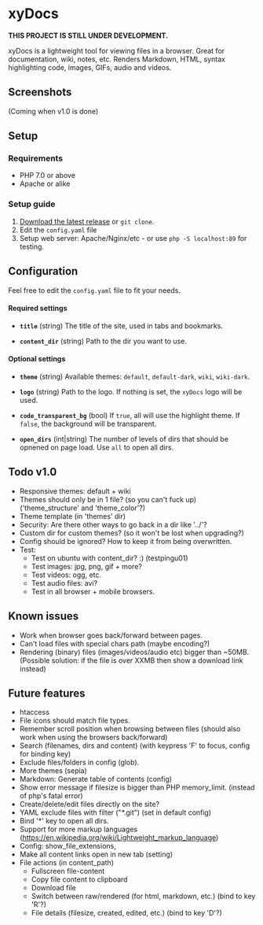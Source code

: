 # xyDocs

**THIS PROJECT IS STILL UNDER DEVELOPMENT.**

xyDocs is a lightweight tool for viewing files in a browser. Great for documentation, wiki, notes, etc.
Renders Markdown, HTML, syntax highlighting code, images, GIFs, audio and videos.


## Screenshots
(Coming when v1.0 is done)


## Setup
### Requirements
- PHP 7.0 or above
- Apache or alike


### Setup guide
1. [Download the latest release](https://github.com/xy2z/xyDocs/releases) or `git clone`.
1. Edit the `config.yaml` file
1. Setup web server: Apache/Nginx/etc - or use `php -S localhost:89` for testing.


## Configuration
Feel free to edit the `config.yaml` file to fit your needs.


#### Required settings
- **`title`**  (string) The title of the site, used in tabs and bookmarks.

- **`content_dir`** (string) Path to the dir you want to use.

#### Optional settings
- **`theme`** (string) Available themes: `default`, `default-dark`, `wiki`, `wiki-dark`.

- **`logo`** (string) Path to the logo. If nothing is set, the `xyDocs` logo will be used.

- **`code_transparent_bg`** (bool) If `true`, all  will use the highlight theme. If `false`, the background will be transparent.

- **`open_dirs`** (int|string) The number of levels of dirs that should be opnened on page load. Use `all` to open all dirs.


## Todo v1.0
- Responsive themes: default + wiki
- Themes should only be in 1 file? (so you can't fuck up) ('theme_structure' and 'theme_color'?)
- Theme template (in 'themes' dir)
- Security: Are there other ways to go back in a dir like '../'?
- Custom dir for custom themes? (so it won't be lost when upgrading?)
- Config should be ignored? How to keep it from being overwritten.
- Test:
	- Test on ubuntu with content_dir? :) (testpingu01)
	- Test images: jpg, png, gif + more?
	- Test videos: ogg, etc.
	- Test audio files: avi?
	- Test in all browser + mobile browsers.


## Known issues
- Work when browser goes back/forward between pages.
- Can't load files with special chars path (maybe encoding?)
- Rendering (binary) files (images/videos/audio etc) bigger than ~50MB. (Possible solution: if the file is over XXMB then show a download link instead)


## Future features
- htaccess
- File icons should match file types.
- Remember scroll position when browsing between files (should also work when using the browsers back/forward)
- Search (filenames, dirs and content) (with keypress 'F' to focus, config for binding key)
- Exclude files/folders in config (glob).
- More themes (sepia)
- Markdown: Generate table of contents (config)
- Show error message if filesize is bigger than PHP memory_limit. (instead of php's fatal error)
- Create/delete/edit files directly on the site?
- YAML exclude files with filter ("\*.git") (set in default config)
- Bind '*' key to open all dirs.
- Support for more markup languages (https://en.wikipedia.org/wiki/Lightweight_markup_language)
- Config: show_file_extensions,
- Make all content links open in new tab (setting)
- File actions (in content_path)
	- Fullscreen file-content
	- Copy file content to clipboard
	- Download file
	- Switch between raw/rendered (for html, markdown, etc.) (bind to key 'R'?)
	- File details (filesize, created, edited, etc.) (bind to key 'D'?)
